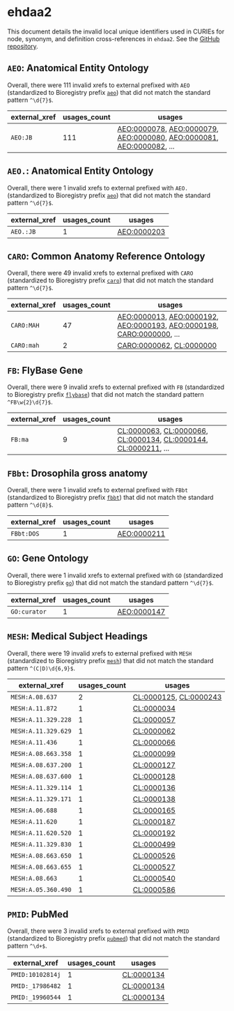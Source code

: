 # ehdaa2

This document details the invalid local unique identifiers used in CURIEs
for node, synonym, and definition cross-references in `ehdaa2`. See the [GitHub repository](https://github.com/obophenotype/human-developmental-anatomy-ontology).


## `AEO`: Anatomical Entity Ontology

Overall, there were 111 invalid
xrefs to external prefixed with `AEO` (standardized to Bioregistry
prefix [`aeo`](https://bioregistry.io/aeo)) that
did not match the standard pattern `^\d{7}$`.

| external_xref   |   usages_count | usages                                                                                                                                                                                                                                                                                                     |
|-----------------|----------------|------------------------------------------------------------------------------------------------------------------------------------------------------------------------------------------------------------------------------------------------------------------------------------------------------------|
| `AEO:JB`        |            111 | [AEO:0000078](http://purl.obolibrary.org/obo/AEO_0000078), [AEO:0000079](http://purl.obolibrary.org/obo/AEO_0000079), [AEO:0000080](http://purl.obolibrary.org/obo/AEO_0000080), [AEO:0000081](http://purl.obolibrary.org/obo/AEO_0000081), [AEO:0000082](http://purl.obolibrary.org/obo/AEO_0000082), ... |

## `AEO.`: Anatomical Entity Ontology

Overall, there were 1 invalid
xrefs to external prefixed with `AEO.` (standardized to Bioregistry
prefix [`aeo`](https://bioregistry.io/aeo)) that
did not match the standard pattern `^\d{7}$`.

| external_xref   |   usages_count | usages                                                    |
|-----------------|----------------|-----------------------------------------------------------|
| `AEO.:JB`       |              1 | [AEO:0000203](http://purl.obolibrary.org/obo/AEO_0000203) |

## `CARO`: Common Anatomy Reference Ontology

Overall, there were 49 invalid
xrefs to external prefixed with `CARO` (standardized to Bioregistry
prefix [`caro`](https://bioregistry.io/caro)) that
did not match the standard pattern `^\d{7}$`.

| external_xref   |   usages_count | usages                                                                                                                                                                                                                                                                                                       |
|-----------------|----------------|--------------------------------------------------------------------------------------------------------------------------------------------------------------------------------------------------------------------------------------------------------------------------------------------------------------|
| `CARO:MAH`      |             47 | [AEO:0000013](http://purl.obolibrary.org/obo/AEO_0000013), [AEO:0000192](http://purl.obolibrary.org/obo/AEO_0000192), [AEO:0000193](http://purl.obolibrary.org/obo/AEO_0000193), [AEO:0000198](http://purl.obolibrary.org/obo/AEO_0000198), [CARO:0000000](http://purl.obolibrary.org/obo/CARO_0000000), ... |
| `CARO:mah`      |              2 | [CARO:0000062](http://purl.obolibrary.org/obo/CARO_0000062), [CL:0000000](http://purl.obolibrary.org/obo/CL_0000000)                                                                                                                                                                                         |

## `FB`: FlyBase Gene

Overall, there were 9 invalid
xrefs to external prefixed with `FB` (standardized to Bioregistry
prefix [`flybase`](https://bioregistry.io/flybase)) that
did not match the standard pattern `^FB\w{2}\d{7}$`.

| external_xref   |   usages_count | usages                                                                                                                                                                                                                                                                                           |
|-----------------|----------------|--------------------------------------------------------------------------------------------------------------------------------------------------------------------------------------------------------------------------------------------------------------------------------------------------|
| `FB:ma`         |              9 | [CL:0000063](http://purl.obolibrary.org/obo/CL_0000063), [CL:0000066](http://purl.obolibrary.org/obo/CL_0000066), [CL:0000134](http://purl.obolibrary.org/obo/CL_0000134), [CL:0000144](http://purl.obolibrary.org/obo/CL_0000144), [CL:0000211](http://purl.obolibrary.org/obo/CL_0000211), ... |

## `FBbt`: Drosophila gross anatomy

Overall, there were 1 invalid
xrefs to external prefixed with `FBbt` (standardized to Bioregistry
prefix [`fbbt`](https://bioregistry.io/fbbt)) that
did not match the standard pattern `^\d{8}$`.

| external_xref   |   usages_count | usages                                                    |
|-----------------|----------------|-----------------------------------------------------------|
| `FBbt:DOS`      |              1 | [AEO:0000211](http://purl.obolibrary.org/obo/AEO_0000211) |

## `GO`: Gene Ontology

Overall, there were 1 invalid
xrefs to external prefixed with `GO` (standardized to Bioregistry
prefix [`go`](https://bioregistry.io/go)) that
did not match the standard pattern `^\d{7}$`.

| external_xref   |   usages_count | usages                                                    |
|-----------------|----------------|-----------------------------------------------------------|
| `GO:curator`    |              1 | [AEO:0000147](http://purl.obolibrary.org/obo/AEO_0000147) |

## `MESH`: Medical Subject Headings

Overall, there were 19 invalid
xrefs to external prefixed with `MESH` (standardized to Bioregistry
prefix [`mesh`](https://bioregistry.io/mesh)) that
did not match the standard pattern `^(C|D)\d{6,9}$`.

| external_xref       |   usages_count | usages                                                                                                           |
|---------------------|----------------|------------------------------------------------------------------------------------------------------------------|
| `MESH:A.08.637`     |              2 | [CL:0000125](http://purl.obolibrary.org/obo/CL_0000125), [CL:0000243](http://purl.obolibrary.org/obo/CL_0000243) |
| `MESH:A.11.872`     |              1 | [CL:0000034](http://purl.obolibrary.org/obo/CL_0000034)                                                          |
| `MESH:A.11.329.228` |              1 | [CL:0000057](http://purl.obolibrary.org/obo/CL_0000057)                                                          |
| `MESH:A.11.329.629` |              1 | [CL:0000062](http://purl.obolibrary.org/obo/CL_0000062)                                                          |
| `MESH:A.11.436`     |              1 | [CL:0000066](http://purl.obolibrary.org/obo/CL_0000066)                                                          |
| `MESH:A.08.663.358` |              1 | [CL:0000099](http://purl.obolibrary.org/obo/CL_0000099)                                                          |
| `MESH:A.08.637.200` |              1 | [CL:0000127](http://purl.obolibrary.org/obo/CL_0000127)                                                          |
| `MESH:A.08.637.600` |              1 | [CL:0000128](http://purl.obolibrary.org/obo/CL_0000128)                                                          |
| `MESH:A.11.329.114` |              1 | [CL:0000136](http://purl.obolibrary.org/obo/CL_0000136)                                                          |
| `MESH:A.11.329.171` |              1 | [CL:0000138](http://purl.obolibrary.org/obo/CL_0000138)                                                          |
| `MESH:A.06.688`     |              1 | [CL:0000165](http://purl.obolibrary.org/obo/CL_0000165)                                                          |
| `MESH:A.11.620`     |              1 | [CL:0000187](http://purl.obolibrary.org/obo/CL_0000187)                                                          |
| `MESH:A.11.620.520` |              1 | [CL:0000192](http://purl.obolibrary.org/obo/CL_0000192)                                                          |
| `MESH:A.11.329.830` |              1 | [CL:0000499](http://purl.obolibrary.org/obo/CL_0000499)                                                          |
| `MESH:A.08.663.650` |              1 | [CL:0000526](http://purl.obolibrary.org/obo/CL_0000526)                                                          |
| `MESH:A.08.663.655` |              1 | [CL:0000527](http://purl.obolibrary.org/obo/CL_0000527)                                                          |
| `MESH:A.08.663`     |              1 | [CL:0000540](http://purl.obolibrary.org/obo/CL_0000540)                                                          |
| `MESH:A.05.360.490` |              1 | [CL:0000586](http://purl.obolibrary.org/obo/CL_0000586)                                                          |

## `PMID`: PubMed

Overall, there were 3 invalid
xrefs to external prefixed with `PMID` (standardized to Bioregistry
prefix [`pubmed`](https://bioregistry.io/pubmed)) that
did not match the standard pattern `^\d+$`.

| external_xref    |   usages_count | usages                                                  |
|------------------|----------------|---------------------------------------------------------|
| `PMID:10102814j` |              1 | [CL:0000134](http://purl.obolibrary.org/obo/CL_0000134) |
| `PMID:_17986482` |              1 | [CL:0000134](http://purl.obolibrary.org/obo/CL_0000134) |
| `PMID:_19960544` |              1 | [CL:0000134](http://purl.obolibrary.org/obo/CL_0000134) |

